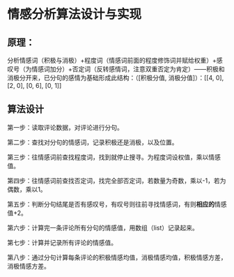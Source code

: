 # 情感分析算法设计与实现

## 原理：



分析情感词（积极与消极）+程度词（情感词前面的程度修饰词并赋给权重）+感叹号（为情感词加分）+否定词（反转感情词，注意双重否定为肯定）——积极和消极分开来，已分句的感情为基础形成此结构：（[积极分值, 消极分值]）：[[4, 0], [2, 0], [0, 6], [0, 1]] 



## **算法设计**



第一步：读取评论数据，对评论进行分句。

第二步：查找对分句的情感词，记录积极还是消极，以及位置。

第三步：往情感词前查找程度词，找到就停止搜寻。为程度词设权值，乘以情感值。

第四步：往情感词前查找否定词，找完全部否定词，若数量为奇数，乘以-1，若为偶数，乘以1。

第五步：判断分句结尾是否有感叹号，有叹号则往前寻找情感词，有则**相应的**情感值+2。

第六步：计算完一条评论所有分句的情感值，用数组（list）记录起来。

第七步：计算并记录所有评论的情感值。

第八步：通过分句计算每条评论的积极情感均值，消极情感均值，积极情感方差，消极情感方差。



